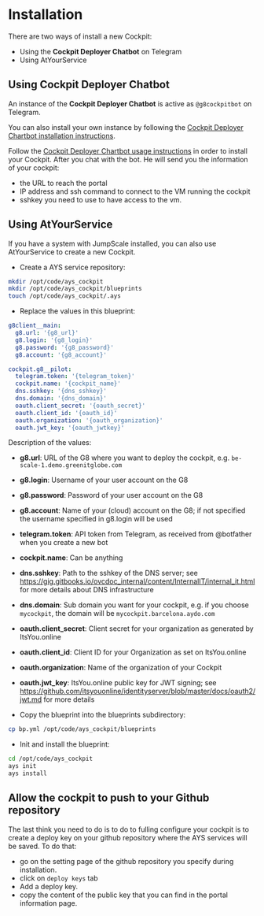 # Installation

There are two ways of install a new Cockpit:

- Using the **Cockpit Deployer Chatbot** on Telegram
- Using AtYourService


## Using Cockpit Deployer Chatbot

An instance of the **Cockpit Deployer Chatbot** is active as `@g8cockpitbot` on Telegram.

You can also install your own instance by following the [Cockpit Deployer Chartbot installation instructions](../deployer_bot/installation.md).

Follow the [Cockpit Deployer Chartbot usage instructions](../deployer_bot/usage.md) in order to install your Cockpit.
After you chat with the bot. He will send you the information of your cockpit:
- the URL to reach the portal
- IP address and ssh command to connect to the VM running the cockpit
- sshkey you need to use to have access to the vm.

## Using AtYourService

If you have a system with JumpScale installed, you can also use AtYourService to create a new Cockpit.

- Create a AYS service repository:

```bash
mkdir /opt/code/ays_cockpit
mkdir /opt/code/ays_cockpit/blueprints
touch /opt/code/ays_cockpit/.ays
```

- Replace the values in this blueprint:

```yaml
g8client__main:
  g8.url: '{g8_url}'
  g8.login: '{g8_login}'
  g8.password: '{g8_password}'
  g8.account: '{g8_account}'

cockpit.g8__pilot:
  telegram.token: '{telegram_token}'
  cockpit.name: '{cockpit_name}'
  dns.sshkey: '{dns_sshkey}'
  dns.domain: '{dns_domain}'
  oauth.client_secret: '{oauth_secret}'
  oauth.client_id: '{oauth_id}'
  oauth.organization: '{oauth_organization}'
  oauth.jwt_key: '{oauth_jwtkey}'
```

Description of the values:
- **g8.url**: URL of the G8 where you want to deploy the cockpit, e.g. `be-scale-1.demo.greenitglobe.com`
- **g8.login**: Username of your user account on the G8
- **g8.password**: Password of your user account on the G8
- **g8.account**: Name of your (cloud) account on the G8; if not specified the username specified in g8.login will be used 
- **telegram.token**: API token from Telegram, as received from @botfather when you create a new bot
- **cockpit.name**: Can be anything
- **dns.sshkey**: Path to the sshkey of the DNS server; see https://gig.gitbooks.io/ovcdoc_internal/content/InternalIT/internal_it.html for more details about DNS infrastructure
- **dns.domain**: Sub domain you want for your cockpit, e.g. if you choose `mycockpit`, the domain will be `mycockpit.barcelona.aydo.com`
- **oauth.client_secret**: Client secret for your organization as generated by ItsYou.online
- **oauth.client_id**: Client ID for your Organization as set on ItsYou.online
- **oauth.organization**: Name of the organization of your Cockpit
- **oauth.jwt_key**: ItsYou.online public key for JWT signing; see https://github.com/itsyouonline/identityserver/blob/master/docs/oauth2/jwt.md for more details

- Copy the blueprint into the blueprints subdirectory:

```bash
cp bp.yml /opt/code/ays_cockpit/blueprints
```

- Init and install the blueprint:

```bash
cd /opt/code/ays_cockpit
ays init
ays install
```

## Allow the cockpit to push to your Github repository

The last think you need to do is to do to fulling configure your cockpit is to create a deploy key on your github repository where the AYS services will be saved.
To do that:
- go on the setting page of the github repository you specify during installation.
- click on `deploy keys` tab
- Add a deploy key.
- copy the content of the public key that you can find in the portal information page.